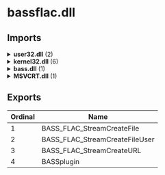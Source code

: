 # bassflac.dll

## Imports

<details><summary><b>user32.dll</b> (2)</summary><p>

| Ordinal | Name |
| ------- | ---- |
| 0 | MessageBoxA |
| 0 | wsprintfA |

</p></details>
<details><summary><b>kernel32.dll</b> (6)</summary><p>

| Ordinal | Name |
| ------- | ---- |
| 0 | ExitProcess |
| 0 | GetModuleHandleA |
| 0 | GetProcAddress |
| 0 | VirtualProtect |
| 0 | VirtualAlloc |
| 0 | VirtualFree |

</p></details>
<details><summary><b>bass.dll</b> (1)</summary><p>

| Ordinal | Name |
| ------- | ---- |
| 0 | _ |

</p></details>
<details><summary><b>MSVCRT.dll</b> (1)</summary><p>

| Ordinal | Name |
| ------- | ---- |
| 0 | free |

</p></details>

## Exports


| Ordinal | Name |
| ------- | ---- |
| 1 | BASS_FLAC_StreamCreateFile |
| 2 | BASS_FLAC_StreamCreateFileUser |
| 3 | BASS_FLAC_StreamCreateURL |
| 4 | BASSplugin |

</p></details>
